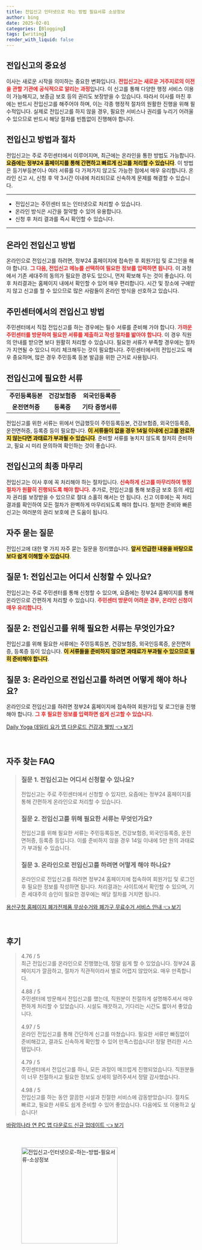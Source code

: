 ```yaml
---
title: 전입신고 인터넷으로 하는 방법 필요서류 소상정보
author: bing
date: 2025-02-01
categories: [Blogging]
tags: [writing]
render_with_liquid: false
---
```



<h2 id='전입신고의 중요성'>전입신고의 중요성</h2>

<p>이사는 새로운 시작을 의미하는 중요한 변화입니다. <b><span style="color: #ee2323;">전입신고는 새로운 거주지로의 이전을 관할 기관에 공식적으로 알리는 과정</span></b>입니다. 이 신고를 통해 다양한 행정 서비스 이용이 가능해지고, 보증금 보호 등의 권리도 보장받을 수 있습니다. 따라서 이사를 마친 후에는 반드시 전입신고를 해주어야 하며, 이는 각종 행정적 절차의 원활한 진행을 위해 필수적입니다. 실제로 전입신고를 하지 않을 경우, 필요한 서비스나 권리를 누리기 어려울 수 있으므로 반드시 해당 절차를 빈틈없이 진행해야 합니다.</p>

<h2 id='전입신고 방법과 절차'>전입신고 방법과 절차</h2>

<p>전입신고는 주로 주민센터에서 이루어지며, 최근에는 온라인을 통한 방법도 가능합니다. <b><span style="background-color: #ffe066;">요즘에는 정부24 홈페이지를 통해 간편하고 빠르게 신고를 처리할 수 있습니다</span></b>. 이 방법은 등기부등본이나 여러 서류를 다 가져가지 않고도 가능한 점에서 매우 유리합니다. 온라인 신고 시, 신청 후 약 3시간 이내에 처리되므로 신속하게 문제를 해결할 수 있습니다.</p>

<hr />

<ul>
    <li>전입신고는 주민센터 또는 인터넷으로 처리할 수 있습니다.</li>
    <li>온라인 방식은 시간을 절약할 수 있어 유용합니다.</li>
    <li>신청 후 처리 결과를 즉시 확인할 수 있습니다.</li>
</ul>

<hr />

<h2 id='온라인 전입신고 방법'>온라인 전입신고 방법</h2>

<p>온라인으로 전입신고를 하려면, 정부24 홈페이지에 접속한 후 회원가입 및 로그인을 해야 합니다. <b><span style="color: #ee2323;">그 다음, 전입신고 메뉴를 선택하여 필요한 정보를 입력하면 됩니다</span></b>. 이 과정에서 기존 세대주의 동의가 필요한 경우도 있으니, 먼저 확보해 두는 것이 좋습니다. 이후 처리결과는 홈페이지 내에서 확인할 수 있어 매우 편리합니다. 시간 및 장소에 구애받지 않고 신고를 할 수 있으므로 많은 사람들이 온라인 방식을 선호하고 있습니다.</p>

<h2 id='주민센터에서의 전입신고 방법'>주민센터에서의 전입신고 방법</h2>

<p>주민센터에서 직접 전입신고를 하는 경우에는 필수 서류를 준비해 가야 합니다. <b><span style="color: #ee2323;">가까운 주민센터를 방문하여 필요한 서류를 제출하고 작성 절차를 밟아야 합니다</span></b>. 이 경우 직원의 안내를 받으면 보다 원활히 처리할 수 있습니다. 필요한 서류가 부족할 경우에는 절차가 지연될 수 있으니 미리 체크해두는 것이 필요합니다. 주민센터에서의 전입신고도 매우 중요하며, 많은 경우 주민등록 등본 발급을 위한 근거로 사용됩니다.</p>

<h2 id='전입신고에 필요한 서류'>전입신고에 필요한 서류</h2>

<table>
    <tr>
        <td style="text-align: center; height: 17px;"><b>주민등록등본</b></td>
        <td style="text-align: center; height: 17px;"><b>건강보험증</b></td>
        <td style="text-align: center; height: 17px;"><b>외국인등록증</b></td>
    </tr>
    <tr>
        <td style="text-align: center; height: 17px;"><b>운전면허증</b></td>
        <td style="text-align: center; height: 17px;"><b>등록증</b></td>
        <td style="text-align: center; height: 17px;"><b>기타 증명서류</b></td>
    </tr>
</table>

<p>전입신고를 위한 서류는 위에서 언급했듯이 주민등록등본, 건강보험증, 외국인등록증, 운전면허증, 등록증 등이 필요합니다. <b><span style="background-color: #ffe066;">이 서류들이 없을 경우 14일 이내에 신고를 완료하지 않는다면 과태료가 부과될 수 있습니다</span></b>. 준비할 서류를 놓치지 않도록 철저히 준비하고, 필요 시 미리 문의하여 확인하는 것이 좋습니다.</p>

<h2 id='전입신고의 최종 마무리'>전입신고의 최종 마무리</h2>

<p>전입신고는 이사 후에 꼭 처리해야 하는 절차입니다. <b><span style="color: #ee2323;">신속하게 신고를 마무리하여 행정절차가 원활히 진행되도록 해야 합니다</span></b>. 추가로, 전입신고를 통해 보증금 보호 등의 세입자 권리를 보장받을 수 있으므로 절대 소홀히 해서는 안 됩니다. 신고 이후에는 꼭 처리 결과를 확인하여 모든 절차가 완벽하게 마무리되도록 해야 합니다. 철저한 준비와 빠른 신고는 여러분의 권리 보호에 큰 도움이 됩니다.</p>

<h2 id='자주 묻는 질문'>자주 묻는 질문</h2>

<p>전입신고에 대한 몇 가지 자주 묻는 질문을 정리했습니다. <b><span style="background-color: #ffe066;">앞서 언급한 내용을 바탕으로 보다 쉽게 이해할 수 있습니다</span></b>.</p>

<h2 id='질문 1'>질문 1: 전입신고는 어디서 신청할 수 있나요?</h2>

<p>전입신고는 주로 주민센터를 통해 신청할 수 있으며, 요즘에는 정부24 홈페이지를 통해 온라인으로 간편하게 처리할 수 있습니다. <b><span style="color: #ee2323;">주민센터 방문이 어려운 경우, 온라인 신청이 매우 유리합니다</span></b>.</p>

<h2 id='질문 2'>질문 2: 전입신고를 위해 필요한 서류는 무엇인가요?</h2>

<p>전입신고를 위해 필요한 서류에는 주민등록등본, 건강보험증, 외국인등록증, 운전면허증, 등록증 등이 있습니다. <b><span style="background-color: #ffe066;">이 서류들을 준비하지 않으면 과태료가 부과될 수 있으므로 필히 준비해야 합니다</span></b>.</p>

<h2 id='질문 3'>질문 3: 온라인으로 전입신고를 하려면 어떻게 해야 하나요?</h2>

<p>온라인으로 전입신고를 하려면 정부24 홈페이지에 접속하여 회원가입 및 로그인을 진행해야 합니다. <b><span style="color: #ee2323;">그 후 필요한 정보를 입력하면 쉽게 신고할 수 있습니다</span></b>.</p>


<p><a class="click-button" title="Daily Yoga 데일리 요가 앱 다운로드 건강과 웰빙" href="https://yellowplanner.github.io/posts/Daily-Yoga-%EB%8D%B0%EC%9D%BC%EB%A6%AC-%EC%9A%94%EA%B0%80-%EC%95%B1-%EB%8B%A4%EC%9A%B4%EB%A1%9C%EB%93%9C-%EA%B1%B4%EA%B0%95%EA%B3%BC-%EC%9B%B0%EB%B9%99/" rel="dofollow">Daily Yoga 데일리 요가 앱 다운로드 건강과 웰빙 👈 보기</a></p><br>
<h2 id='자주_찾는_FAQ'>자주 찾는 FAQ</h2>
<div itemscope="" itemtype="https://schema.org/FAQPage"> 
<blockquote> 
<div itemscope="" itemprop="mainEntity" itemtype="https://schema.org/Question"> 
<h3 itemprop="name">질문 1. 전입신고는 어디서 신청할 수 있나요?</h3> 
<div itemscope="" itemprop="acceptedAnswer" itemtype="https://schema.org/Answer"> 
<span itemprop="text"> 
<p>전입신고는 주로 주민센터에서 신청할 수 있지만, 요즘에는 정부24 홈페이지를 통해 간편하게 온라인으로 처리할 수 있습니다.</p> 
</span> 
</div> 
</div> 

<div itemscope="" itemprop="mainEntity" itemtype="https://schema.org/Question"> 
<h3 itemprop="name">질문 2. 전입신고를 위해 필요한 서류는 무엇인가요?</h3> 
<div itemscope="" itemprop="acceptedAnswer" itemtype="https://schema.org/Answer"> 
<span itemprop="text"> 
<p>전입신고를 위해 필요한 서류는 주민등록등본, 건강보험증, 외국인등록증, 운전면허증, 등록증 등입니다. 이를 준비하지 않을 경우 14일 이내에 5만 원의 과태료가 부과될 수 있습니다.</p> 
</span> 
</div> 
</div> 

<div itemscope="" itemprop="mainEntity" itemtype="https://schema.org/Question"> 
<h3 itemprop="name">질문 3. 온라인으로 전입신고를 하려면 어떻게 해야 하나요?</h3> 
<div itemscope="" itemprop="acceptedAnswer" itemtype="https://schema.org/Answer"> 
<span itemprop="text"> 
<p>온라인으로 전입신고를 하려면 정부24 홈페이지에 접속하여 회원가입 및 로그인 후 필요한 정보를 작성하면 됩니다. 처리결과는 사이트에서 확인할 수 있으며, 기존 세대주의 승인이 필요한 경우에는 해당 절차를 거치면 됩니다.</p> 
</span> 
</div> 
</div> 

</blockquote> 
</div>
<p><a class="click-button" title="용산구청 홈페이지 폐가전제품 무상수거와 폐가구 무료수거 서비스 안내" href="https://yellowplanner.github.io/posts/%EC%9A%A9%EC%82%B0%EA%B5%AC%EC%B2%AD-%ED%99%88%ED%8E%98%EC%9D%B4%EC%A7%80-%ED%8F%90%EA%B0%80%EC%A0%84%EC%A0%9C%ED%92%88-%EB%AC%B4%EC%83%81%EC%88%98%EA%B1%B0%EC%99%80-%ED%8F%90%EA%B0%80%EA%B5%AC-%EB%AC%B4%EB%A3%8C%EC%88%98%EA%B1%B0-%EC%84%9C%EB%B9%84%EC%8A%A4-%EC%95%88%EB%82%B4/" rel="dofollow">용산구청 홈페이지 폐가전제품 무상수거와 폐가구 무료수거 서비스 안내 👈 보기</a></p><br>
<h2 id='후기'>후기</h2>
<div itemscope itemtype="https://schema.org/Product">
  <blockquote>
  <div itemprop="review" itemscope itemtype="https://schema.org/Review">
      <div itemprop="reviewRating" itemscope itemtype="https://schema.org/Rating"> <span itemprop="ratingValue">4.76</span> / <span itemprop="bestRating">5</span> </div>
      <span itemprop="reviewBody">최근 전입신고를 온라인으로 진행했는데, 정말 쉽게 할 수 있었습니다. 정부24 홈페이지가 깔끔하고, 절차가 직관적이라서 별로 어렵지 않았어요. 매우 만족합니다.</span>
  </div>
  <br>
  <div itemprop="review" itemscope itemtype="https://schema.org/Review">
      <div itemprop="reviewRating" itemscope itemtype="https://schema.org/Rating"> <span itemprop="ratingValue">4.88</span> / <span itemprop="bestRating">5</span> </div>
      <span itemprop="reviewBody">주민센터에 방문해서 전입신고를 했는데, 직원분이 친절하게 설명해주셔서 매우 편하게 처리할 수 있었습니다. 시설도 깨끗하고, 기다리는 시간도 짧아서 좋았습니다.</span>
  </div>
  <br>
  <div itemprop="review" itemscope itemtype="https://schema.org/Review">
      <div itemprop="reviewRating" itemscope itemtype="https://schema.org/Rating"> <span itemprop="ratingValue">4.97</span> / <span itemprop="bestRating">5</span> </div>
      <span itemprop="reviewBody">온라인 전입신고를 통해 간단하게 신고를 마쳤습니다. 필요한 서류만 빠짐없이 준비해갔고, 결과도 신속하게 확인할 수 있어 만족스럽습니다! 정말 편리한 시스템입니다.</span>
  </div>
  <br>
  <div itemprop="review" itemscope itemtype="https://schema.org/Review">
      <div itemprop="reviewRating" itemscope itemtype="https://schema.org/Rating"> <span itemprop="ratingValue">4.79</span> / <span itemprop="bestRating">5</span> </div>
      <span itemprop="reviewBody">주민센터에서 전입신고를 하니, 모든 과정이 매끄럽게 진행되었습니다. 직원분들이 너무 친절하시고 필요한 정보도 상세히 알려주셔서 정말 감사했습니다.</span>
  </div>
  <br>
  <div itemprop="review" itemscope itemtype="https://schema.org/Review">
      <div itemprop="reviewRating" itemscope itemtype="https://schema.org/Rating"> <span itemprop="ratingValue">4.98</span> / <span itemprop="bestRating">5</span> </div>
      <span itemprop="reviewBody">전입신고를 하는 동안 깔끔한 시설과 친절한 서비스에 감동받았습니다. 절차도 빠르고, 필요한 서류도 쉽게 준비할 수 있어 좋았습니다. 다음에도 또 이용하고 싶습니다!</span>
  </div>
  </blockquote>
</div>
<p><a class="click-button" title="바람의나라 연 PC 앱 다운로드 신규 업데이트" href="https://yellowplanner.github.io/posts/%EB%B0%94%EB%9E%8C%EC%9D%98%EB%82%98%EB%9D%BC-%EC%97%B0-PC-%EC%95%B1-%EB%8B%A4%EC%9A%B4%EB%A1%9C%EB%93%9C-%EC%8B%A0%EA%B7%9C-%EC%97%85%EB%8D%B0%EC%9D%B4%ED%8A%B8/" rel="dofollow">바람의나라 연 PC 앱 다운로드 신규 업데이트 👈 보기</a></p><br>
<figure class="image"><img src="https://yellowplanner.github.io/assets/img/thumbnail/전입신고-인터넷으로-하는-방법-필요서류-소상정보.webp" alt="전입신고-인터넷으로-하는-방법-필요서류-소상정보" width="256" height="256"></figure>
